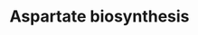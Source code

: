 ---
annotations:
- id: PW:0000028
  parent: classic metabolic pathway
  type: Pathway Ontology
  value: alanine, aspartate and glutamate metabolic pathway
authors:
- Khanspers
- MaintBot
- Mkutmon
- Eweitz
citedin: ''
communities: []
description: 'The biosynthesis of aspartate is an interface between amino acid metabolism
  and carbohydrate metabolism. Aspartate is synthesized through a transamination reaction
  between oxaloacetate, an important Krebs cycle intermediate, and glutamate, an amino
  acid. Here, aspartate aminotransferase catalyzes the reversible transfer of an amino
  group from glutamate to oxaloacetate, forming -ketoglutarate and aspartate. Yeast
  aspartate aminotransferase is encoded by AAT1 and AAT2. Aat1p localizes to mitochondria
  and may be involved in a putative malate-aspartate shuttle, while Aat2p localizes
  to the cytosol and is required for growth on minimal media lacking aspartate. Aspartate,
  in addition to its role as a proteinogenic amino acid, is a substrate in the arginine
  biosynthesis pathway and a precursor to the aspartate family amino acids methionine,
  isoleucine, asparagine, and threonine in S. cerevisiae.  Source: https://pathway.yeastgenome.org/'
last-edited: 2024-10-09
ndex: null
organisms:
- Saccharomyces cerevisiae
redirect_from:
- /index.php/Pathway:WP1518
- /instance/WP1518
- /instance/WP1518_r135639
revision: r135639
schema-jsonld:
- '@context': https://schema.org/
  '@id': https://wikipathways.github.io/pathways/WP1518.html
  '@type': Dataset
  creator:
    '@type': Organization
    name: WikiPathways
  description: 'The biosynthesis of aspartate is an interface between amino acid metabolism
    and carbohydrate metabolism. Aspartate is synthesized through a transamination
    reaction between oxaloacetate, an important Krebs cycle intermediate, and glutamate,
    an amino acid. Here, aspartate aminotransferase catalyzes the reversible transfer
    of an amino group from glutamate to oxaloacetate, forming -ketoglutarate and aspartate.
    Yeast aspartate aminotransferase is encoded by AAT1 and AAT2. Aat1p localizes
    to mitochondria and may be involved in a putative malate-aspartate shuttle, while
    Aat2p localizes to the cytosol and is required for growth on minimal media lacking
    aspartate. Aspartate, in addition to its role as a proteinogenic amino acid, is
    a substrate in the arginine biosynthesis pathway and a precursor to the aspartate
    family amino acids methionine, isoleucine, asparagine, and threonine in S. cerevisiae.  Source:
    https://pathway.yeastgenome.org/'
  keywords:
  - 2-oxoglutarate
  - AAT1
  - AAT2
  - ADP
  - ATP
  - HCO3-
  - L-aspartate
  - L-glutamate
  - PVC1
  - PVC2
  - oxaloacetic acid
  - phosphate
  - pyruvate
  license: CC0
  name: Aspartate biosynthesis
seo: CreativeWork
title: Aspartate biosynthesis
wpid: WP1518
---